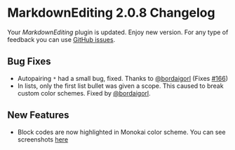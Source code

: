 # MarkdownEditing 2.0.8 Changelog

Your _MarkdownEditing_ plugin is updated. Enjoy new version. For any type of feedback you can use [GitHub issues][issues].

## Bug Fixes

* Autopairing `*` had a small bug, fixed. Thanks to [@bordaigorl][] (Fixes [#166][])
* In lists, only the first list bullet was given a scope. This caused to break custom color schemes. Fixed by [@bordaigorl][].

## New Features

* Block codes are now highlighted in Monokai color scheme. You can see screenshots [here][#168]

[issues]: https://github.com/SublimeText-Markdown/MarkdownEditing/issues
[#166]: https://github.com/SublimeText-Markdown/MarkdownEditing/pull/166
[#168]: https://github.com/SublimeText-Markdown/MarkdownEditing/pull/168
[@bordaigorl]: https://github.com/bordaigorl
